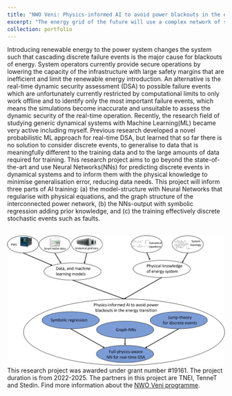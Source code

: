 ```yaml
---
title: "NWO Veni: Physics-informed AI to avoid power blackouts in the energy transition"
excerpt: "The energy grid of the future will use a complex network of small, sustainable energy sources, such as solar panels and wind turbines. Increased complexity will make the network vulnerable to disruptions, made still worse by the extreme weather events caused by far-reaching climate change. Sudden catastrophic power outages can take place that potentially last for months and span entire regions, with serious consequences for society. Effective countermeasures depend on understanding the causes of these blackouts quickly, thsi research uses artificial intelligence both to predict power outages and to identify and address effective solutions. By managing these risks, the research will help to accelerate the energy transition and protect society from the next pan-European power outage. <br/><img src='/images/Venischeme.png' style='width:50%;'>"
collection: portfolio
---
```


Introducing renewable energy to the power system changes the system such that cascading discrete failure events is the major cause for blackouts of energy. System operators currently provide secure operations by lowering the capacity of the infrastructure with large safety margins that are inefficient and limit the renewable energy introduction. An alternative is the real-time dynamic security assessment (DSA) to possible failure events which are unfortunately currently restricted by computational limits to only work offline and to identify only the most important failure events, which means the simulations become inaccurate and unsuitable to assess the dynamic security of the real-time operation. Recently, the research field of studying generic dynamical systems with Machine Learning(ML) became very active including myself. Previous research developed a novel probabilistic ML approach for real-time DSA, but learned that so far there is no solution to consider discrete events, to generalise to data that is meaningfully different to the training data and to the large amounts of data required for training. This research project aims to go beyond the state-of-the-art and use Neural Networks(NNs) for predicting discrete events in dynamical systems and to inform them with the physical knowledge to minimise generalisation error, reducing data needs. This project will inform three parts of AI training: (a) the model-structure with Neural Networks that regularise with physical equations, and the graph structure of the interconnected power network, (b) the NNs-output with symbolic regression adding prior knowledge, and (c) the training effectively discrete stochastic events such as faults. 

<br/><img src='/images/Venischeme.png'>
This research project was awarded under grant number #19161. The project duration is from 2022-2025. The partners in this project are TNEI, TenneT and Stedin. Find more information about the [NWO Veni programme](https://www.nwo.nl/onderzoeksprogrammas/nwo-talentprogramma).
